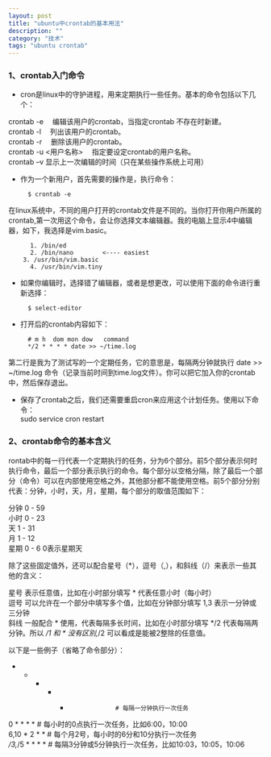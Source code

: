 ```yaml
---
layout: post
title: "ubuntu中crontab的基本用法"
description: ""
category: "技术" 
tags: "ubuntu crontab" 
---
```


### 1、crontab入门命令      
- cron是linux中的守护进程，用来定期执行一些任务。基本的命令包括以下几个：     


crontab  -e 　编辑该用户的crontab，当指定crontab  不存在时新建。     
crontab  -l 　列出该用户的crontab。       
crontab  -r 　删除该用户的crontab。              
crontab  -u <用户名称> 　指定要设定crontab的用户名称。       
crontab –v 显示上一次编辑的时间（只在某些操作系统上可用）          


- 作为一个新用户，首先需要的操作是，执行命令：        


		$ crontab -e     


在linux系统中，不同的用户打开的crontab文件是不同的。当你打开你用户所属的crontab,第一次用这个命令，会让你选择文本编辑器。我的电脑上显示4中编辑器，如下，我选择是vim.basic。      


		  1. /bin/ed         
		  2. /bin/nano        <---- easiest           
  		3. /usr/bin/vim.basic              
		  4. /usr/bin/vim.tiny                


- 如果你编辑时，选择错了编辑器，或者是想更改，可以使用下面的命令进行重新选择：           


		$ select-editor    


- 打开后的crontab内容如下：                   


		# m h  dom mon dow   command      
		*/2 * * * * date >> ~/time.log    


第二行是我为了测试写的一个定期任务，它的意思是，每隔两分钟就执行 date >> ~/time.log 命令（记录当前时间到time.log文件）。你可以把它加入你的crontab中，然后保存退出。                


- 保存了crontab之后，我们还需要重启cron来应用这个计划任务。使用以下命令：       
		sudo service cron restart      


### 2、crontab命令的基本含义         
rontab中的每一行代表一个定期执行的任务，分为6个部分。前5个部分表示何时执行命令，最后一个部分表示执行的命令。每个部分以空格分隔，除了最后一个部分（命令）可以在内部使用空格之外，其他部分都不能使用空格。前5个部分分别代表：分钟，小时，天，月，星期，每个部分的取值范围如下：                    


分钟          0 - 59                  
小时          0 - 23          
天            1 - 31        
月            1 - 12          
星期          0 - 6       0表示星期天          

 

除了这些固定值外，还可以配合星号（*），逗号（,），和斜线（/）来表示一些其他的含义：               

 

星号          表示任意值，比如在小时部分填写 * 代表任意小时（每小时）                    
逗号          可以允许在一个部分中填写多个值，比如在分钟部分填写 1,3 表示一分钟或三分钟               
斜线          一般配合 * 使用，代表每隔多长时间，比如在小时部分填写 */2 代表每隔两分钟。所以 */1 和 * 没有区别,*/2 可以看成是能被2整除的任意值。                 

 

以下是一些例子（省略了命令部分）：

 

* * * * *                  # 每隔一分钟执行一次任务                 
0 * * * *                  # 每小时的0点执行一次任务，比如6:00，10:00                
6,10 * 2 * *               # 每个月2号，每小时的6分和10分执行一次任务                       
*/3,*/5 * * * *            # 每隔3分钟或5分钟执行一次任务，比如10:03，10:05，10:06                 
 
